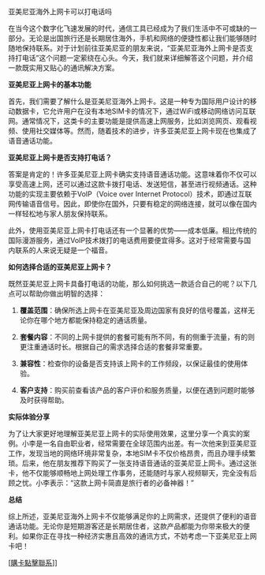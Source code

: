亚美尼亚海外上网卡可以打电话吗

在当今这个数字化飞速发展的时代，通信工具已经成为了我们生活中不可或缺的一部分。无论是出国旅行还是长期居住海外，手机和网络的便捷性都让我们能够随时随地保持联系。对于计划前往亚美尼亚的朋友来说，“亚美尼亚海外上网卡是否支持打电话”这个问题一定萦绕在心头。今天，我们就来详细解答这个问题，并介绍一款既实用又贴心的通讯解决方案。

**亚美尼亚上网卡的基本功能**

首先，我们需要了解什么是亚美尼亚海外上网卡。这是一种专为国际用户设计的移动数据卡，它允许用户在没有本地SIM卡的情况下，通过WiFi或移动网络访问互联网。通常情况下，这类卡的主要功能是提供高速上网服务，比如浏览网页、观看视频、使用社交媒体等。然而，随着技术的进步，许多亚美尼亚上网卡现在也集成了语音通话功能。

**亚美尼亚上网卡是否支持打电话？**

答案是肯定的！许多亚美尼亚上网卡确实支持语音通话功能。这意味着你不仅可以享受高速上网，还可以通过这款卡拨打电话、发送短信，甚至进行视频通话。这种功能的实现主要依赖于VoIP（Voice over Internet Protocol）技术，即通过互联网传输语音信号。因此，即使你在国外，只要有稳定的网络连接，就可以像在国内一样轻松地与家人朋友保持联系。

此外，使用亚美尼亚上网卡打电话还有一个显著的优势——成本低廉。相比传统的国际漫游服务，通过VoIP技术拨打的电话费用要便宜得多。这对于经常需要与国内联系的人来说无疑是一个福音。

**如何选择合适的亚美尼亚上网卡？**

既然亚美尼亚上网卡具备打电话的功能，那么如何挑选一款适合自己的呢？以下几点可以帮助你做出明智的选择：

1. **覆盖范围**：确保所选上网卡在亚美尼亚及周边国家有良好的信号覆盖，这样无论你在哪个地方都能保持稳定的通话质量。
   
2. **套餐内容**：不同的上网卡提供的套餐可能有所不同，有的侧重于流量，有的则更注重通话时长。根据自己的需求选择合适的套餐非常重要。

3. **兼容性**：检查你的设备是否支持该上网卡的工作频段，以保证最佳的使用体验。

4. **客户支持**：购买前查看该产品的客户评价和服务质量，以便在遇到问题时能够及时获得帮助。

**实际体验分享**

为了让大家更好地理解亚美尼亚上网卡的实际使用效果，这里分享一个真实的案例。小李是一名自由职业者，经常需要在全球范围内出差。有一次他来到亚美尼亚工作，发现当地的网络环境非常复杂，本地SIM卡不仅价格昂贵，而且办理手续繁琐。后来，他在朋友推荐下购买了一张支持语音通话的亚美尼亚上网卡。通过这张卡，他不仅能够顺畅地上网处理工作事务，还能随时与家人视频聊天，完全没有后顾之忧。小李表示：“这款上网卡简直是旅行者的必备神器！”

**总结**

综上所述，亚美尼亚海外上网卡不仅能够满足你的上网需求，还提供了便利的语音通话功能。无论你是短期游客还是长期居住者，这款产品都能为你带来极大的便利。如果你正在寻找一种经济实惠且高效的通讯方式，不妨考虑一下亚美尼亚上网卡吧！

[[購卡點擊聯系](https://t.me/s/esim1088)]]